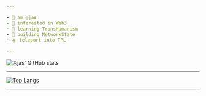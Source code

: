 ```yaml
---

- 👾 am ◎jas
- 🐉 interested in Web3
- 🧠 learning TransHumanism
- 🦀 building NetworkState
- 🛸 teleport into TPL

---
```


![◎jas' GitHub stats](https://github-readme-stats.vercel.app/api?username=ojasuno&show_icons=true&theme=radical)

---

[![Top Langs](https://github-readme-stats.vercel.app/api/top-langs/?username=ojasuno&langs_count=8&theme=highcontrast)](https://github.com/anuraghazra/github-readme-stats)

---

<!---
ojasuno/ojasuno is a ✨ special ✨ repository because its `README.md` (this file) appears on your GitHub profile.
You can click the Preview link to take a look at your changes.
--->
